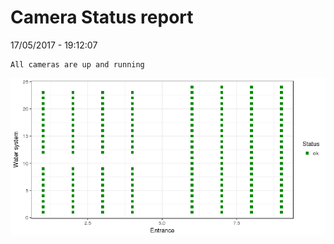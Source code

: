 Camera Status report
================
17/05/2017 - 19:12:07

    All cameras are up and running

![](camreport_files/figure-markdown_github/unnamed-chunk-2-1.png)
